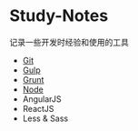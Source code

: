 # Study-Notes
记录一些开发时经验和使用的工具

- [Git](https://github.com/TommyHili/Study-Notes/blob/master/Git/study.md)
- [Gulp](https://github.com/TommyHili/Study-Notes/blob/master/Gulp/study.md)
- [Grunt](https://github.com/TommyHili/Study-Notes/blob/master/Grunt/study.md)
- [Node](https://github.com/TommyHili/Study-Notes/blob/master/Node/study.md) 
- AngularJS
- ReactJS
- Less & Sass